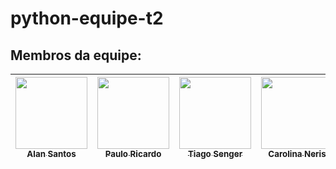 # python-equipe-t2

## Membros da equipe:

| [<img src="https://avatars.githubusercontent.com/u/30904884?v=4" width=115><br><sub>Alan Santos</sub>](https://github.com/AlanSantos01) |  [<img src="https://avatars.githubusercontent.com/u/83993439?v=4" width=115><br><sub>Paulo Ricardo </sub>](https://github.com/Ricardo-1991/) |  [<img src="https://avatars.githubusercontent.com/u/142937983?v=4" width=115><br><sub>Tiago Senger</sub>](https://github.com/https://github.com/tiagosenger) | [<img src="https://avatars.githubusercontent.com/u/85597024?v=4" width=115><br><sub>Carolina Neris</sub>](https://github.com/CarolineNeris) | [<img src="https://avatars.githubusercontent.com/u/147173088?v=4" width=115><br><sub>Rafaela Brito </sub>](https://github.com/rcfbritto) |
| :---: | :---: | :---: | :---: |:---: |
  


